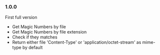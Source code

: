 ### 1.0.0
First full version
- Get Magic Numbers by file
- Get Magic Numbers by file extension
- Check if they matches
- Return either file 'Content-Type' or 'application/octet-stream' as mime-type by default